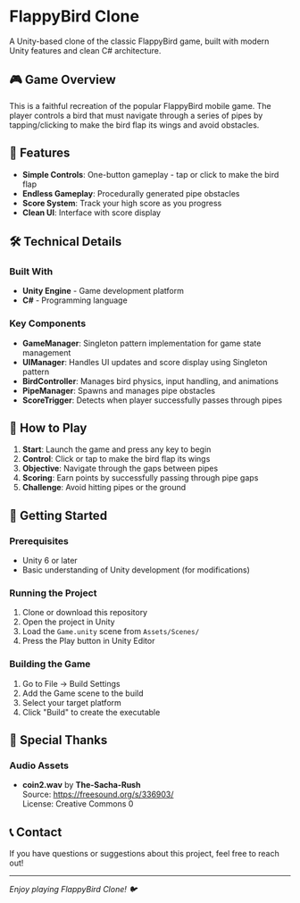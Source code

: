 # FlappyBird Clone

A Unity-based clone of the classic FlappyBird game, built with modern Unity features and clean C# architecture.

## 🎮 Game Overview

This is a faithful recreation of the popular FlappyBird mobile game. The player controls a bird that must navigate through a series of pipes by tapping/clicking to make the bird flap its wings and avoid obstacles.

## 🚀 Features

- **Simple Controls**: One-button gameplay - tap or click to make the bird flap
- **Endless Gameplay**: Procedurally generated pipe obstacles
- **Score System**: Track your high score as you progress
- **Clean UI**: Interface with score display

## 🛠️ Technical Details

### Built With
- **Unity Engine** - Game development platform
- **C#** - Programming language

### Key Components

- **GameManager**: Singleton pattern implementation for game state management
- **UIManager**: Handles UI updates and score display using Singleton pattern
- **BirdController**: Manages bird physics, input handling, and animations
- **PipeManager**: Spawns and manages pipe obstacles
- **ScoreTrigger**: Detects when player successfully passes through pipes

## 🎯 How to Play

1. **Start**: Launch the game and press any key to begin
2. **Control**: Click or tap to make the bird flap its wings
3. **Objective**: Navigate through the gaps between pipes
4. **Scoring**: Earn points by successfully passing through pipe gaps
5. **Challenge**: Avoid hitting pipes or the ground

## 🚀 Getting Started

### Prerequisites
- Unity 6 or later
- Basic understanding of Unity development (for modifications)

### Running the Project
1. Clone or download this repository
2. Open the project in Unity
3. Load the `Game.unity` scene from `Assets/Scenes/`
4. Press the Play button in Unity Editor

### Building the Game
1. Go to File → Build Settings
2. Add the Game scene to the build
3. Select your target platform
4. Click "Build" to create the executable

## 🙏 Special Thanks

### Audio Assets
- **coin2.wav** by **The-Sacha-Rush**  
  Source: https://freesound.org/s/336903/  
  License: Creative Commons 0


## 📞 Contact

If you have questions or suggestions about this project, feel free to reach out!

---

*Enjoy playing FlappyBird Clone! 🐦*
